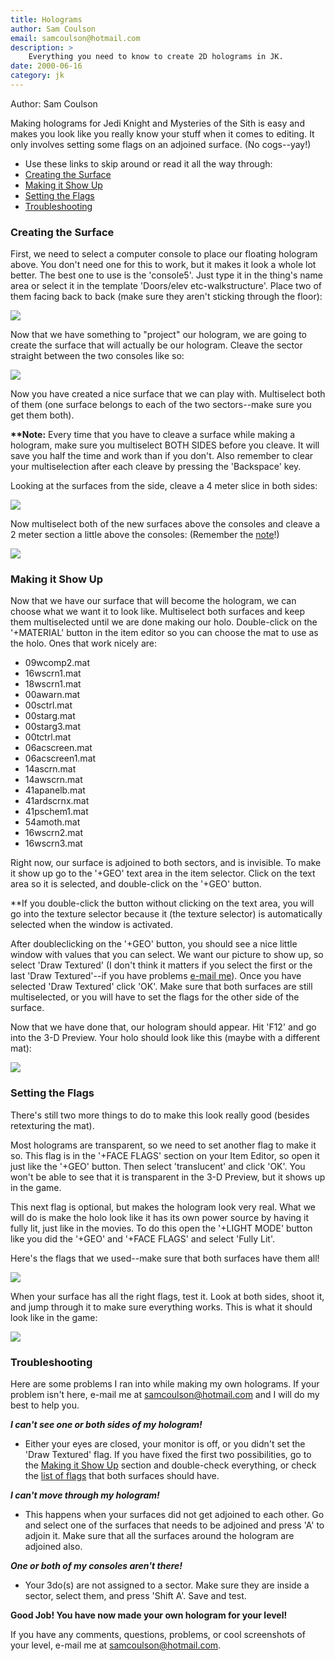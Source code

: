 ```yaml
---
title: Holograms
author: Sam Coulson
email: samcoulson@hotmail.com
description: >
    Everything you need to know to create 2D holograms in JK.
date: 2000-06-16
category: jk
---
```


Author: Sam Coulson
  

Making holograms for Jedi Knight and Mysteries of the Sith is easy and
makes you look like you really know your stuff when it comes to editing.
It only involves setting some flags on an adjoined surface. (No
cogs--yay\!)

  - Use these links to skip around or read it all the way through:   
  - [Creating the Surface](#cleaving)
  - [Making it Show Up](#texturing)
  - [Setting the Flags](#flagging)
  - [Troubleshooting](#troubling)

<span id="cleaving"></span>

### Creating the Surface

First, we need to select a computer console to place our floating
hologram above. You don't need one for this to work, but it makes it
look a whole lot better. The best one to use is the 'console5'. Just
type it in the thing's name area or select it in the template
'Doors/elev etc-walkstructure'. Place two of them facing back to back
(make sure they aren't sticking through the floor):

![](holo1.jpg)

Now that we have something to "project" our hologram, we are going to
create the surface that will actually be our hologram. Cleave the sector
straight between the two consoles like so:

![](holo2.jpg)

Now you have created a nice surface that we can play with. Multiselect
both of them (one surface belongs to each of the two sectors--make sure
you get them both).

<span id="note">**\*\*Note:**</span> Every time that you have to cleave
a surface while making a hologram, make sure you multiselect BOTH SIDES
before you cleave. It will save you half the time and work than if you
don't. Also remember to clear your multiselection after each cleave by
pressing the 'Backspace' key.

Looking at the surfaces from the side, cleave a 4 meter slice in both
sides:

![](holo3.jpg)

Now multiselect both of the new surfaces above the consoles and cleave a
2 meter section a little above the consoles: (Remember the
[note](#note)\!)

![](holo4.jpg)

<span id="texturing"></span>

### Making it Show Up

Now that we have our surface that will become the hologram, we can
choose what we want it to look like. Multiselect both surfaces and keep
them multiselected until we are done making our holo. Double-click on
the '+MATERIAL' button in the item editor so you can choose the mat to
use as the holo. Ones that work nicely are:

  - 09wcomp2.mat
  - 16wscrn1.mat
  - 18wscrn1.mat
  - 00awarn.mat
  - 00sctrl.mat
  - 00starg.mat
  - 00starg3.mat
  - 00tctrl.mat
  - 06acscreen.mat
  - 06acscreen1.mat
  - 14ascrn.mat
  - 14awscrn.mat
  - 41apanelb.mat
  - 41ardscrnx.mat
  - 41pschem1.mat
  - 54amoth.mat
  - 16wscrn2.mat
  - 16wscrn3.mat

Right now, our surface is adjoined to both sectors, and is invisible. To
make it show up go to the '+GEO' text area in the item selector. Click
on the text area so it is selected, and double-click on the '+GEO'
button.

\*\*If you double-click the button without clicking on the text area,
you will go into the texture selector because it (the texture selector)
is automatically selected when the window is activated.

After doubleclicking on the '+GEO' button, you should see a nice little
window with values that you can select. We want our picture to show up,
so select 'Draw Textured' (I don't think it matters if you select the
first or the last 'Draw Textured'--if you have problems [e-mail
me](mailto:samcoulson@hotmail.com)). Once you have selected 'Draw
Textured' click 'OK'. Make sure that both surfaces are still
multiselected, or you will have to set the flags for the other side of
the surface.

Now that we have done that, our hologram should appear. Hit 'F12' and go
into the 3-D Preview. Your holo should look like this (maybe with a
different mat):

![](holo5.jpg)

<span id="flagging"></span>

### Setting the Flags

There's still two more things to do to make this look really good
(besides retexturing the mat).

Most holograms are transparent, so we need to set another flag to make
it so. This flag is in the '+FACE FLAGS' section on your Item Editor, so
open it just like the '+GEO' button. Then select 'translucent'
and click 'OK'. You won't be able to see that it is transparent in the
3-D Preview, but it shows up in the game.

This next flag is optional, but makes the hologram look very real. What
we will do is make the holo look like it has its own power source by
having it fully lit, just like in the movies. To do this open the
'+LIGHT MODE' button like you did the '+GEO' and '+FACE FLAGS'
and select 'Fully Lit'.

<span id="flags">Here's</span> the flags that we used--make sure that
both surfaces have them all\!

![](holo6.jpg)

When your surface has all the right flags, test it. Look at both sides,
shoot it, and jump through it to make sure everything works. This is
what it should look like in the game:

![](holo7.jpg)

<span id="troubling"></span>

### Troubleshooting

Here are some problems I ran into while making my own holograms. If your
problem isn't here, e-mail me at <samcoulson@hotmail.com> and I will do
my best to help you.

***I can't see one or both sides of my hologram\!***  

  - Either your eyes are closed, your monitor is off, or you didn't set
    the 'Draw Textured' flag. If you have fixed the first two
    possibilities, go to the [Making it Show Up](#texturing) section and
    double-check everything, or check the [list of flags](#flags) that
    both surfaces should have.

***I can't move through my hologram\!***  

  - This happens when your surfaces did not get adjoined to each other.
    Go and select one of the surfaces that needs to be adjoined and
    press 'A' to adjoin it. Make sure that all the surfaces around the
    hologram are adjoined also.

***One or both of my consoles aren't there\!***  

  - Your 3do(s) are not assigned to a sector. Make sure they are inside
    a sector, select them, and press 'Shift A'. Save and test.

**Good Job\! You have now made your own hologram for your level\!**

If you have any comments, questions, problems, or cool screenshots of
your level, e-mail me at <samcoulson@hotmail.com>.
